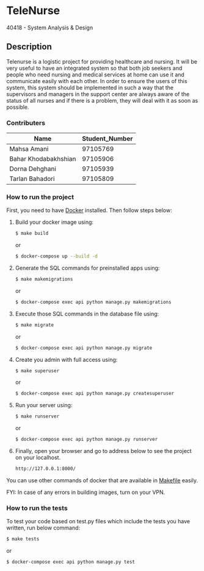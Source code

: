 # TeleNurse

40418 - System Analysis & Design

## Description

Telenurse is a logistic project for providing healthcare and nursing.
It will be very useful to have an integrated system so that both job seekers and people who need nursing and medical services at home can use it and communicate easily with each other. In order to ensure the users of this system, this system should be implemented in such a way that the supervisors and managers in the support center are always aware of the status of all nurses and if there is a problem, they will deal with it as soon as possible.

### Contributers

| Name	         |Student_Number|
|----------------|--------------|
| Mahsa Amani	   |97105769      |
| Bahar Khodabakhshian|97105906   |
| Dorna Dehghani |97105939      |
| Tarlan Bahadori|97105809      |


### How to run the project

First, you need to have [Docker](https://docs.docker.com/get-docker/) installed. Then follow steps below:

1. Build your docker image using:
    ```sh
    $ make build
    ```
    or
    ```sh
    $ docker-compose up --build -d
    ```

2. Generate the SQL commands for preinstalled apps using:
    ```sh
    $ make makemigrations
    ```
    or
    ```sh
    $ docker-compose exec api python manage.py makemigrations
    ```

3. Execute those SQL commands in the database file using:
    ```sh
    $ make migrate
    ```
    or
    ```sh
    $ docker-compose exec api python manage.py migrate
    ```

4. Create you admin with full access using:
    ```sh
    $ make superuser
    ```
    or
    ```sh
    $ docker-compose exec api python manage.py createsuperuser
    ```

5. Run your server using:
    ```sh
    $ make runserver
    ```
    or
    ```sh
    $ docker-compose exec api python manage.py runserver
    ```

6. Finally, open your browser and go to address below to see the project on your localhost.
    ```sh
    http://127.0.0.1:8000/
    ```

You can use other commands of docker that are available in [Makefile](Makefile) easily.

FYI: In case of any errors in building images, turn on your VPN.
### How to run the tests

To test your code based on test.py files which include the tests you have written, run below command:
```sh
$ make tests
```
or
```sh
$ docker-compose exec api python manage.py test
```
